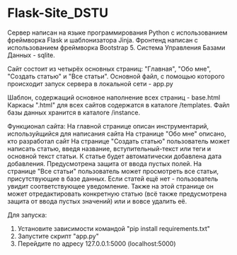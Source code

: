 
# Flask-Site_DSTU

Сервер написан на языке программирования Python с использованием фреймворка Flask и шаблонизатора Jinja.
Фронтенд написан с использованием фреймворка Bootstrap 5.
Система Управления Базами Данных - sqlite.

Сайт состоит из четырёх основных страниц: "Главная", "Обо мне", "Создать статью" и "Все статьи".
Основной файл, с помощью которого происходит запуск сервера в локальной сети - app.py

Шаблон, содержащий основное наполнение всех страниц - base.html
Каркасы ".html" для всех сайтов содержатся в каталоге /templates.
Файл базы данных хранится в каталоге /instance.

Функционал сайта:
На главной странице описан инструментарий, используйщийся для написания сайта
На странице "Обо мне" описано, кто разработал сайт
На странице "Создать статью" пользователь может написать статью, введя название, вступительный-текст или теги и основной текст статьи. К статье будет автоматически добавлена дата добавления. Предусмотрена защита от ввода пустых полей.
На странице "Все статьи" пользователь может просмотреть все статьи, присутствующие в базе данных. Если статей ещё нет - пользователь увидит соответствующее уведомление. Также на этой странице он может отредактировать конкретную статью (всё также предусмотрена защита от ввода пустых значений) или и вовсе удалить её.

Для запуска:
1. Установите зависимости командой "pip install requirements.txt"
2. Запустите скрипт "app.py"
3. Перейдите по адресу 127.0.0.1:5000 (localhost:5000)
